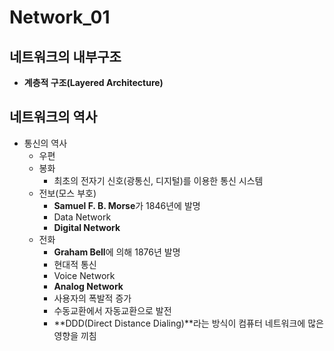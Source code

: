 # Network_01

## 네트워크의 내부구조

-   **계층적 구조(Layered Architecture)**

## 네트워크의 역사

-   통신의 역사
    -   우편
    -   봉화
        -   최초의 전자기 신호(광통신, 디지털)를 이용한 통신 시스템
    -   전보(모스 부호)
        -   **Samuel F. B. Morse**가 1846년에 발명
        -   Data Network
        -   **Digital Network**
    -   전화
        -   **Graham Bell**에 의해 1876년 발명
        -   현대적 통신
        -   Voice Network
        -   **Analog Network**
        -   사용자의 폭발적 증가
        -   수동교환에서 자동교환으로 발전
        -   **DDD(Direct Distance Dialing)**라는 방식이 컴퓨터 네트워크에 많은 영향을 끼침